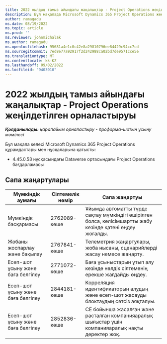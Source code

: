 ```yaml
---
title: 2022 жылдың тамыз айындағы жаңалықтар - Project Operations жеңілдетілген орналастыруы
description: Бұл мақалада Microsoft Dynamics 365 Project Operations жеңілдетілген орналастыруының 2022 жылғы тамызда шығарылған сапа жаңартулары туралы ақпарат берілген.
author: ramagadu
ms.date: 08/19/2022
ms.topic: article
ms.prod: ''
ms.reviewer: johnmichalak
ms.author: ramagadu
ms.openlocfilehash: 95681a4e1c0c42e8a29810796ee84429c94cc7cd
ms.sourcegitcommit: 7ed8e77a92917f2d242988ca02bd7de9571cce5e
ms.translationtype: MT
ms.contentlocale: kk-KZ
ms.lasthandoff: 09/02/2022
ms.locfileid: "9403910"
---
```

# <a name="whats-new-august-2022---project-operations-lite-deployment"></a>2022 жылдың тамыз айындағы жаңалықтар - Project Operations жеңілдетілген орналастыруы

_**Қолданылады:** қарапайым орналастыру - проформа-шотын ұсыну мәмілесі_

Бұл мақала келесі Microsoft Dynamics 365 Project Operations құрамдастары мен нұсқаларына қатысты:

- 4.45.0.53 нұсқасындағы Dataverse ортасындағы Project Operations бағдарламасы

## <a name="quality-updates"></a>Сапа жаңартулары

| Мүмкіндік аумағы | Сілтемелік нөмір | Сапа жаңартуы |
| --- | --- | --- |
| Мүмкіндік басқармасы | 2762089-көше | Ұйымда автоматты түрде сақтау мүмкіндігі өшірілген болса, келісімшартты жабу кезінде қатені өңдеу жоғалды.|
|Жобаны жоспарлау және бақылау | 2767841-көше | Телеметрия жаңартулары, жоба нысаны, сценарийлерді жасау немесе жаңарту.|
|Есеп-шот ұсыну және баға белгілеу | 2771072-көше | Баға ұсыныстарын ұтып алу кезінде нөлдік сілтеменің ерекше жағдайды өңдеу.|
|Есеп-шот ұсыну және баға белгілеу | 2844181-көше |Корреляция идентификаторын алудың және есеп-шот жасауды блоктаудың сәтсіз аяқталуы.|
|Есеп-шот ұсыну және баға белгілеу | 2852836-көше | CE бойынша жасалған және расталған компанияаралық шығыстар үшін компанияаралық нақты деректер жоқ.|
